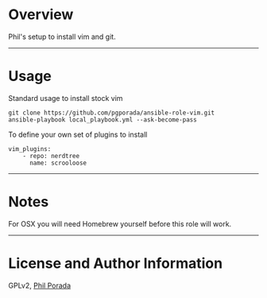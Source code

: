 # Overview
Phil's setup to install vim and git.

- - - -
# Usage

Standard usage to install stock vim

    git clone https://github.com/pgporada/ansible-role-vim.git
    ansible-playbook local_playbook.yml --ask-become-pass


To define your own set of plugins to install

    vim_plugins:
        - repo: nerdtree
          name: scrooloose

- - - -
# Notes
For OSX you will need Homebrew yourself before this role will work.

- - - -
# License and Author Information
GPLv2, [Phil Porada](https://philporada.com)
